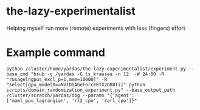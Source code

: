 # the-lazy-experimentalist
Helping myself run more (remote) experiments with less (fingers) effort

# Example command

```
python /cluster/home/yardas/the-lazy-experimentalist/experiment.py --base_cmd "bsub -g /yardas -G ls_krausea -n 12  -W 24:00 -R "rusage[ngpus_excl_p=1,mem=10000]" -R "select[gpu_model0==NVIDIAGeForceRTX2080Ti]" python scripts/domain_randomization_experiment.py" --base_output_path /cluster/scratch/yardas/dbg --params "{'agent': ['maml_ppo_lagrangian', 'rl2_cpo', 'rarl_cpo']}"
```
